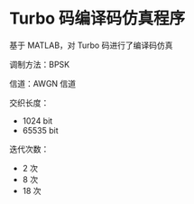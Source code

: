 # Turbo 码编译码仿真程序

基于 MATLAB，对 Turbo 码进行了编译码仿真

调制方法：BPSK

信道：AWGN 信道

交织长度：
- 1024 bit
- 65535 bit

迭代次数：
- 2 次
- 8 次
- 18 次
